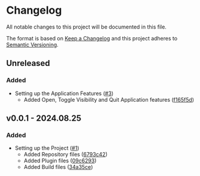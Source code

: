 
# Changelog
All notable changes to this project will be documented in this file.

The format is based on [Keep a Changelog](http://keepachangelog.com/)
and this project adheres to [Semantic Versioning](http://semver.org/).

## Unreleased

### Added
  - Setting up the Application Features ([#3](https://github.com/pratikghodasara/tp-spotify-pg/pull/3))
    - Added Open, Toggle Visibility and Quit Application features ([f165f5d](https://github.com/pratikghodasara/tp-spotify-pg/commit/f165f5d))

## v0.0.1 - 2024.08.25

### Added
  - Setting up the Project ([#1](https://github.com/pratikghodasara/tp-spotify-pg/pull/1))
    - Added Repository files ([6793c42](https://github.com/pratikghodasara/tp-spotify-pg/commit/6793c42))
    - Added Plugin files ([09c6293](https://github.com/pratikghodasara/tp-spotify-pg/commit/09c6293))
    - Added Build files ([34a35ce](https://github.com/pratikghodasara/tp-spotify-pg/commit/34a35ce))
